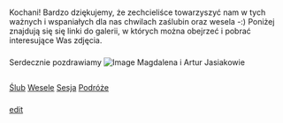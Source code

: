 ###
Kochani! 
Bardzo dziękujemy, że zechcieliśce towarzyszyć nam w tych ważnych i wspaniałych dla nas chwilach zaślubin oraz wesela -:)
Poniżej znajdują się się linki do galerii, w których można obejrzeć i pobrać interesujące Was zdjęcia.
###
Serdecznie pozdrawiamy
![Image](https://drive.google.com/open?id=14_1UPmf0Z9tt8am9EySwX7iUSkivibBF)
Magdalena i Artur Jasiakowie
##
[Ślub](url)
[Wesele](url)
[Sesja](url)
[Podróże](url)
###
[edit](https://github.com/jasiakowie/galeria/edit/master/index.md) 
